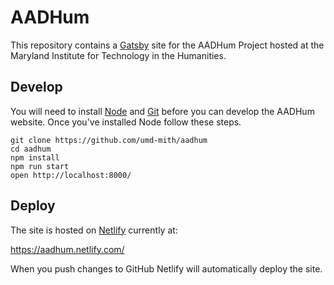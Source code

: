 # AADHum

This repository contains a [Gatsby] site for the AADHum Project hosted at the Maryland Institute for Technology in the Humanities.

## Develop

You will need to install [Node] and [Git] before you can develop the AADHum website. Once you've installed Node follow these steps.

    git clone https://github.com/umd-mith/aadhum
    cd aadhum
    npm install
    npm run start
    open http://localhost:8000/

## Deploy

The site is hosted on [Netlify] currently at:

https://aadhum.netlify.com/

When you push changes to GitHub Netlify will automatically deploy the site.

[Gatsby]: https://www.gatsbyjs.org
[Node]: https://nodejs.org
[Git]: https://git-scm.org
[Netlify]: https://www.netlify.com/
